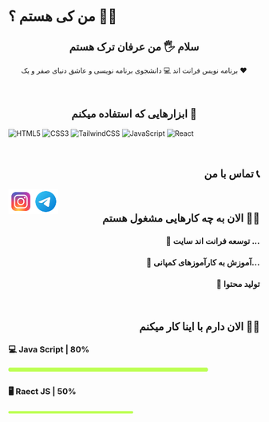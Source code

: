 # من کی هستم ؟ 🧑‍💻
<h2 align="center">سلام 🖐️ من عرفان ترک هستم </h2>
<p align="center">
برنامه نویس فرانت اند 💻 دانشجوی برنامه نویسی و عاشق دنیای صفر و یک ❤️
</p>

<br />

<h2 align="center">ابزارهایی که استفاده میکنم 🦾</h2> 

![HTML5](https://img.shields.io/badge/html5-%23E34F26.svg?style=for-the-badge&logo=html5&logoColor=white) ![CSS3](https://img.shields.io/badge/css3-%231572B6.svg?style=for-the-badge&logo=css3&logoColor=white)  ![TailwindCSS](https://img.shields.io/badge/tailwindcss-%2338B2AC.svg?style=for-the-badge&logo=tailwind-css&logoColor=white) ![JavaScript](https://img.shields.io/badge/javascript-%23323330.svg?style=for-the-badge&logo=javascript&logoColor=%23F7DF1E) ![React](https://img.shields.io/badge/react-%2320232a.svg?style=for-the-badge&logo=react&logoColor=%2361DAFB)

<br />

<h2 align="right">تماس با من 📞</h2>
<a href="https://instagram.com"><img width="50px" height="50px" align="left" src="https://github.com/ErfanTkh21/ErfanTkh21/blob/main/icons8-instagram-96.png?raw=true" alt="Instagream" /></a>
<a href="https://telegram.com"><img width="50px" height="50px" align="left" src="https://github.com/ErfanTkh21/ErfanTkh21/blob/main/icons8-telegram-96.png?raw=true" /></a>

<br />

<h2 align="right">الان به چه کارهایی مشغول هستم 🧑‍💻</h2>

<h3 align="right">🌟 توسعه فرانت اند سایت ...</h3>
<h3 align="right">🌟 آموزش به کارآموزهای کمپانی...</h3>
<h3 align="right">🌟 تولید محتوا</h3>

<br />

<h2 align="right">الان دارم با اینا کار میکنم 🧑‍💻</h2>

<h3 align="left">💻 Java Script | 80% </h3><img width="400px" src="https://github.com/sabzlearn-ir/sabzlearn-ir/blob/main/bar.png?raw=true" />

<br />

<h3 align="left">🖥️ Raect JS | 50% </h3><img width="250px" src="https://github.com/sabzlearn-ir/sabzlearn-ir/blob/main/bar.png?raw=true" />
